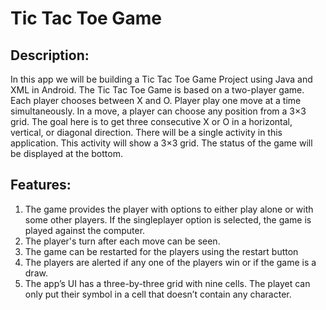 # Tic Tac Toe Game

## Description:
In this app we will be building a Tic Tac Toe Game Project using Java and XML in
Android. The Tic Tac Toe Game is based on a two-player game. Each player
chooses between X and O. Player play one move at a time simultaneously. In a
move, a player can choose any position from a 3×3 grid.
The goal here is to get three consecutive X or O in a horizontal, vertical, or
diagonal direction. There will be a single activity in this application. This activity
will show a 3×3 grid. The status of the game will be displayed at the bottom.

## Features:
1. The game provides the player with options to either play alone or with some
other players. If the singleplayer option is selected, the game is played against
the computer.
2. The player's turn after each move can be seen.
3. The game can be restarted for the players using the
restart button
4. The players are alerted if any one of the players win or if the game is a draw.
5. The app’s UI has a three-by-three grid with nine cells. The playet can only
put their symbol in a cell that doesn’t contain any character.
